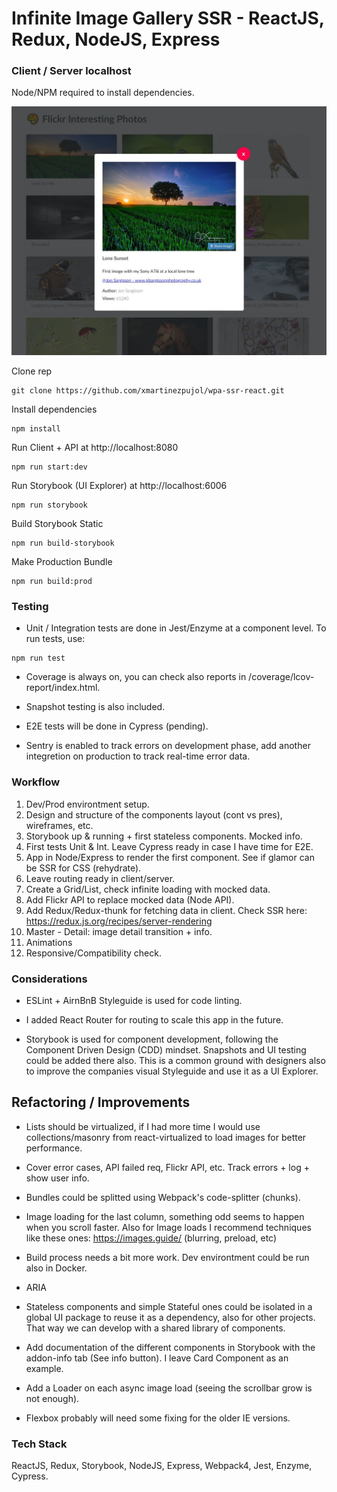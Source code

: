 # Infinite Image Gallery SSR - ReactJS, Redux, NodeJS, Express

### Client / Server localhost
Node/NPM required to install dependencies.

![Infinite Image Gallery SSR](/assets/img/wpa-ssr-react.JPG?raw=true "Infinite Image Gallery SSR")

Clone rep
``` shell
git clone https://github.com/xmartinezpujol/wpa-ssr-react.git
```

Install dependencies
``` shell
npm install
```

Run Client + API at http://localhost:8080
``` shell
npm run start:dev
```

Run Storybook (UI Explorer) at http://localhost:6006
``` shell
npm run storybook
```

Build Storybook Static
``` shell
npm run build-storybook
```

Make Production Bundle
``` shell
npm run build:prod
```

### Testing

* Unit / Integration tests are done in Jest/Enzyme at a component level. To run tests, use:

``` shell
npm run test
```

* Coverage is always on, you can check also reports in /coverage/lcov-report/index.html.

* Snapshot testing is also included.

* E2E tests will be done in Cypress (pending).

* Sentry is enabled to track errors on development phase, add another integretion on production to track real-time error data.

### Workflow

1) Dev/Prod environtment setup.
2) Design and structure of the components layout (cont vs pres), wireframes, etc.
3) Storybook up & running + first stateless components. Mocked info.
4) First tests Unit & Int. Leave Cypress ready in case I have time for E2E.
5) App in Node/Express to render the first component. See if glamor can be SSR for CSS (rehydrate).
6) Leave routing ready in client/server.
7) Create a Grid/List, check infinite loading with mocked data.
8) Add Flickr API to replace mocked data (Node API).
9) Add Redux/Redux-thunk for fetching data in client. Check SSR here: https://redux.js.org/recipes/server-rendering
10) Master - Detail: image detail transition + info.
11) Animations
12) Responsive/Compatibility check.

### Considerations

* ESLint + AirnBnB Styleguide is used for code linting.

* I added React Router for routing to scale this app in the future.

* Storybook is used for component development, following the Component Driven Design (CDD) mindset. Snapshots and UI testing could be added there also. This is a common ground with designers also to improve the companies visual Styleguide and use it as a UI Explorer.

## Refactoring / Improvements

* Lists should be virtualized, if I had more time I would use collections/masonry from react-virtualized to load images for better performance.

* Cover error cases, API failed req, Flickr API, etc. Track errors + log + show user info.

* Bundles could be splitted using Webpack's code-splitter (chunks).

* Image loading for the last column, something odd seems to happen when you scroll faster. Also for Image loads I recommend techniques like these ones: https://images.guide/ (blurring, preload, etc)

* Build process needs a bit more work. Dev environtment could be run also in Docker.

* ARIA

* Stateless components and simple Stateful ones could be isolated in a global UI package to reuse it as a dependency, also for other projects. That way we can develop with a shared library of components. 

* Add documentation of the different components in Storybook with the addon-info tab (See info button). I leave Card Component as an example.

* Add a Loader on each async image load (seeing the scrollbar grow is not enough).

* Flexbox probably will need some fixing for the older IE versions.

### Tech Stack
ReactJS, Redux, Storybook, NodeJS, Express, Webpack4, Jest, Enzyme, Cypress.
